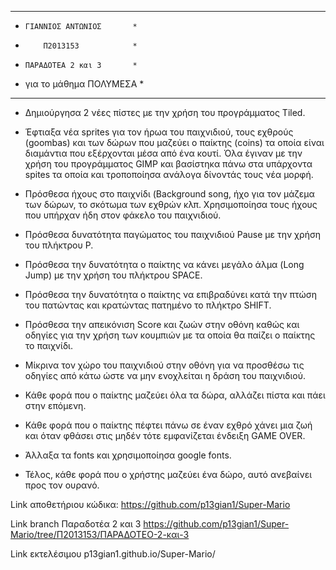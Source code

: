 *******************************
*     ΓΙΑΝΝΙΟΣ ΑΝΤΩΝΙΟΣ       *
*         Π2013153            *
*     ΠΑΡΑΔΟΤΕΑ 2 και 3       *
*   για το μάθημα ΠΟΛΥΜΕΣΑ    *
*******************************

- Δημιούργησα 2 νέες πίστες με την χρήση του προγράμματος Tiled.

- Έφτιαξα νέα sprites για τον ήρωα του παιχνιδιού, τους εχθρούς (goombas) και των δώρων που μαζεύει
ο παίκτης (coins) τα οποία είναι διαμάντια που εξέρχονται μέσα από ένα κουτί. Όλα έγιναν με την χρήση
του προγράμματος GIMP και βασίστηκα πάνω στα υπάρχοντα spites τα οποία και τροποποίησα ανάλογα δίνοντάς τους νέα μορφή.

- Πρόσθεσα ήχους στο παιχνίδι (Background song, ήχο για τον μάζεμα των δώρων, το σκότωμα των εχθρών κλπ. 
Χρησιμοποίησα τους ήχους που υπήρχαν ήδη στον φάκελο του παιχνιδιού.

- Πρόσθεσα δυνατότητα παγώματος του παιχνιδιού Pause με την χρήση του πλήκτρου P.

- Πρόσθεσα την δυνατότητα ο παίκτης να κάνει μεγάλο άλμα (Long Jump) με την χρήση του πλήκτρου SPACE.

- Πρόσθεσα την δυνατότητα ο παίκτης να επιβραδύνει κατά την πτώση του πατώντας και κρατώντας πατημένο το πλήκτρο SHIFT.

- Πρόσθεσα την απεικόνιση Score και ζωών στην οθόνη καθώς και οδηγίες για την χρήση των κουμπιών με τα οποία θα παίζει ο παίκτης το παιχνίδι.

- Μίκρινα τον χώρο του παιχνιδιού στην οθόνη για να προσθέσω τις οδηγίες από κάτω ώστε να μην ενοχλείται η δράση του παιχνιδιού.

- Κάθε φορά που ο παίκτης μαζεύει όλα τα δώρα, αλλάζει πίστα και πάει στην επόμενη.

- Κάθε φορά που ο παίκτης πέφτει πάνω σε έναν εχθρό χάνει μια ζωή και όταν φθάσει στις μηδέν τότε εμφανίζεται ένδειξη GAME OVER.

- Άλλαξα τα fonts και χρησιμοποίησα google fonts.

- Τέλος, κάθε φορά που ο χρήστης μαζεύει ένα δώρο, αυτό ανεβαίνει προς τον ουρανό.


Link αποθετήριου κώδικα: https://github.com/p13gian1/Super-Mario

Link branch Παραδοτέα 2 και 3 https://github.com/p13gian1/Super-Mario/tree/Π2013153/ΠΑΡΑΔΟΤΕΟ-2-και-3

Link εκτελέσιμου p13gian1.github.io/Super-Mario/



